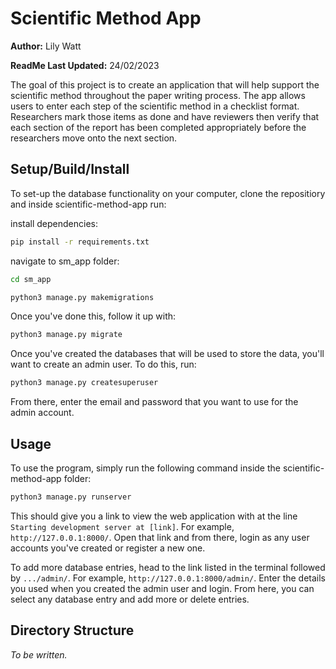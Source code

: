 # Scientific Method App

**Author:** Lily Watt

**ReadMe Last Updated:** 24/02/2023

The goal of this project is to create an application that will help support the scientific method throughout the paper writing process. The app allows users to enter each step of the scientific method in a checklist format. Researchers mark those items as done and have reviewers then verify that each section of the report has been completed appropriately before the researchers move onto the next section. 

## Setup/Build/Install

To set-up the database functionality on your computer, clone the repositiory and inside scientific-method-app run:

install dependencies:
```bash
pip install -r requirements.txt
```

navigate to sm_app folder:
```bash
cd sm_app
```

```bash
python3 manage.py makemigrations
```
Once you've done this, follow it up with:
```bash
python3 manage.py migrate 
```
Once you've created the databases that will be used to store the data, you'll want to create an admin user. To do this, run:
```bash
python3 manage.py createsuperuser
```
From there, enter the email and password that you want to use for the admin account.

## Usage

To use the program, simply run the following command inside the scientific-method-app folder:
```python
python3 manage.py runserver
```
This should give you a link to view the web application with at the line ```Starting development server at [link]```. For example, ```http://127.0.0.1:8000/```. Open that link and from there, login as any user accounts you've created or register a new one.

To add more database entries, head to the link listed in the terminal followed by ```.../admin/```. For example, ```http://127.0.0.1:8000/admin/```. Enter the details you used when you created the admin user and login. From here, you can select any database entry and add more or delete entries.

## Directory Structure

*To be written.*
